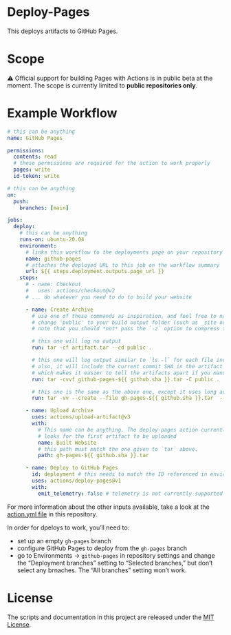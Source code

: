 # Deploy-Pages

This deploys artifacts to GitHub Pages.

# Scope

⚠️ Official support for building Pages with Actions is in public beta at the moment. The scope is currently limited to **public repositories only**.

# Example Workflow

```yaml
# this can be anything
name: GitHub Pages

permissions:
  contents: read
  # these permissions are required for the action to work properly
  pages: write
  id-token: write

# this can be anything 
on:
  push:
    branches: [main]

jobs:
  deploy:
    # this can be anything
    runs-on: ubuntu-20.04
    environment:
      # links this workflow to the deployments page on your repository
      name: github-pages
      # attaches the deployed URL to this job on the workflow summary
      url: ${{ steps.deployment.outputs.page_url }}
    steps:
      # - name: Checkout
      #   uses: actions/checkout@v2
      # ... do whatever you need to do to build your website

      - name: Create Archive
        # use one of these commands as inspiration, and feel free to name the .tar file whatever you want
        # change 'public' to your build output folder (such as _site or build).
        # note that you should *not* pass the `-z` option to compress the .tar archive.

        # this one will log no output
        run: tar -cf artifact.tar --cd public .

        # this one will log output similar to `ls -l` for each file included in the .tar file
        # also, it will include the current commit SHA in the artifact filename,
        # which makes it easier to tell the artifacts apart if you manually download several.
        run: tar -cvvf github-pages-${{ github.sha }}.tar -C public .

        # this one is the same as the above one, except it uses long arguments for clarity.
        run: tar -vv --create --file gh-pages-${{ github.sha }}.tar  --directory public .

      - name: Upload Archive
        uses: actions/upload-artifact@v3
        with:
          # This name can be anything. The deploy-pages action currently
          # looks for the first artifact to be uploaded
          name: Built Website
          # this path must match the one given to `tar` above.
          path: gh-pages-${{ github.sha }}.tar

      - name: Deploy to GitHub Pages
        id: deployment # this needs to match the ID referenced in environment.url above
        uses: actions/deploy-pages@v1
        with:
          emit_telemetry: false # telemetry is not currently supported for custom builds
```

For more information about the other inputs available, take a look at the [action.yml file](https://github.com/actions/deploy-pages/blob/main/action.yml) in this repository.

In order for dpeloys to work, you’ll need to:

- set up an empty `gh-pages` branch
- configure GitHub Pages to deploy from the `gh-pages` branch
- go to Environments → `github-pages` in repository settings and change the “Deployment branches” setting to “Selected branches,” but don’t select any brnaches. The “All branches” setting won’t work.


# License

The scripts and documentation in this project are released under the [MIT License](LICENSE).
